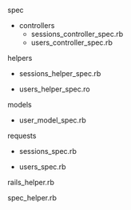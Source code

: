spec

+ controllers
  + sessions_controller_spec.rb 
  + users_controller_spec.rb

helpers

+ sessions_helper_spec.rb

+ users_helper_spec.ro

models

+ user_model_spec.rb

requests

+ sessions_spec.rb

+ users_spec.rb

﻿﻿rails_helper.rb

﻿﻿spec_helper.rb